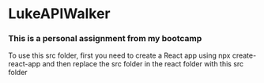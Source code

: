 # LukeAPIWalker
<h3>
  This is a personal assignment from my bootcamp
</h3>
<p>To use this src folder, first you need to create a React app using npx create-react-app and then replace the src folder in the react folder with this src folder</p>

